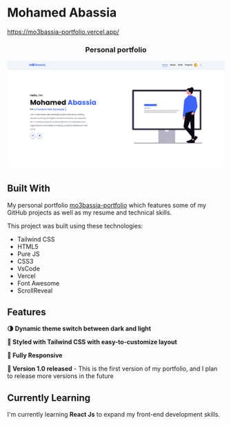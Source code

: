 <p align="center">
  <h1>Mohamed Abassia</h1>
  <a href="https://mo3bassia-portfolio.vercel.app/" target="_blank">https://mo3bassia-portfolio.vercel.app/</a>
</p>
<h3 align="center">Personal portfolio</h3>

[![Site preview](./design/home_page.png)](https://mo3bassia-portfolio.vercel.app)

## Built With

My personal portfolio <a href="https://mo3bassia-portfolio.vercel.app/" target="_blank">mo3bassia-portfolio</a> which features some of my GitHub projects as well as my resume and technical skills.<br/>

This project was built using these technologies:

- Tailwind CSS
- HTML5
- Pure JS
- CSS3
- VsCode
- Vercel
- Font Awesome
- ScrollReveal

## Features

**🌗 Dynamic theme switch between dark and light**

**🎨 Styled with Tailwind CSS with easy-to-customize layout**

**📱 Fully Responsive**

**🚀 Version 1.0 released** - This is the first version of my portfolio, and I plan to release more versions in the future

## Currently Learning

I'm currently learning **React Js** to expand my front-end development skills.
